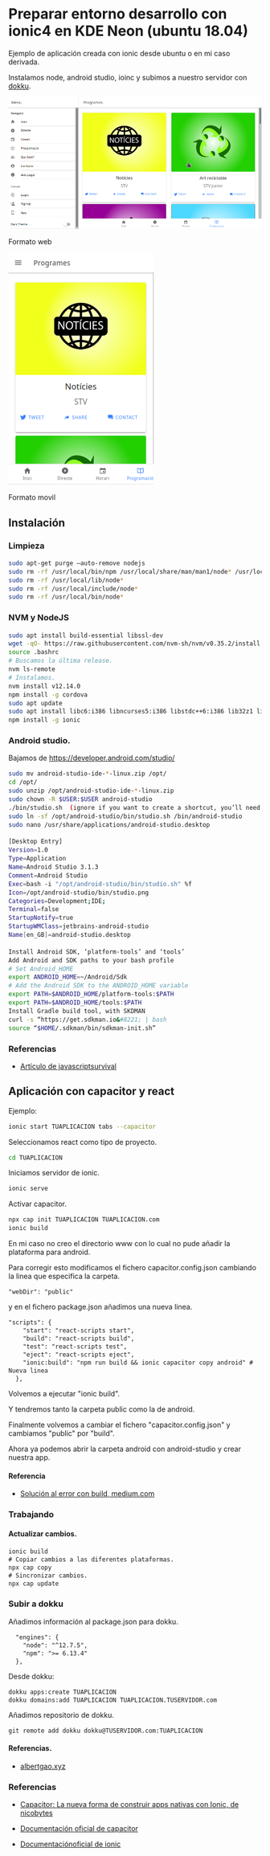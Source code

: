 # Preparar entorno desarrollo con ionic4 en KDE Neon (ubuntu 18.04)

Ejemplo de aplicación creada con ionic desde ubuntu o en mi caso derivada.

Instalamos node, android studio, ioinc y subimos a nuestro servidor con [dokku](https://lesolivex.com/?s=dokku).

![Formato web](../img/laselvatv-web.png)

Formato web

![Formato movil](../img/laselvatv-movil.png)

Formato movil


## Instalación

### Limpieza

```bash
sudo apt-get purge –auto-remove nodejs
sudo rm -rf /usr/local/bin/npm /usr/local/share/man/man1/node* /usr/local/lib/dtrace/node.d ~/.npm ~/.node-gyp /opt/local/bin/node /opt/local/include/node /opt/local/lib/node_modules
sudo rm -rf /usr/local/lib/node*
sudo rm -rf /usr/local/include/node*
sudo rm -rf /usr/local/bin/node*
```

### NVM y NodeJS

```bash
sudo apt install build-essential libssl-dev
wget -qO- https://raw.githubusercontent.com/nvm-sh/nvm/v0.35.2/install.sh | bash
source .bashrc
# Buscamos la última release.
nvm ls-remote
# Instalamos.
nvm install v12.14.0
npm install -g cordova
sudo apt update
sudo apt install libc6:i386 libncurses5:i386 libstdc++6:i386 lib32z1 libbz2-1.0:i386
npm install -g ionic
```

### Android studio.

Bajamos de https://developer.android.com/studio/

```bash
sudo mv android-studio-ide-*-linux.zip /opt/
cd /opt/
sudo unzip /opt/android-studio-ide-*-linux.zip
sudo chown -R $USER:$USER android-studio
./bin/studio.sh  (ignore if you want to create a shortcut, you’ll need it)
sudo ln -sf /opt/android-studio/bin/studio.sh /bin/android-studio
sudo nano /usr/share/applications/android-studio.desktop

[Desktop Entry]
Version=1.0
Type=Application
Name=Android Studio 3.1.3
Comment=Android Studio
Exec=bash -i "/opt/android-studio/bin/studio.sh" %f
Icon=/opt/android-studio/bin/studio.png
Categories=Development;IDE;
Terminal=false
StartupNotify=true
StartupWMClass=jetbrains-android-studio
Name[en_GB]=android-studio.desktop

Install Android SDK, ‘platform-tools’ and ‘tools’
Add Android and SDK paths to your bash profile
# Set Android_HOME
export ANDROID_HOME=~/Android/Sdk
# Add the Android SDK to the ANDROID_HOME variable
export PATH=$ANDROID_HOME/platform-tools:$PATH
export PATH=$ANDROID_HOME/tools:$PATH
Install Gradle build tool, with SKDMAN
curl -s “https://get.sdkman.io&#8221; | bash
source “$HOME/.sdkman/bin/sdkman-init.sh”
```

### Referencias

- [Artículo de javascriptsurvival](https://javascriptsurvival.wordpress.com/2018/08/12/install-ionic-cordova-with-android-development-environment-for-ubuntu-18-04/)

## Aplicación con capacitor y react


Ejemplo:

```bash
ionic start TUAPLICACION tabs --capacitor
```

Seleccionamos react como tipo de proyecto.

```bash
cd TUAPLICACION
```

Iniciamos servidor de ionic.

```bash
ionic serve
```

Activar capacitor.

```bash
npx cap init TUAPLICACION TUAPLICACION.com
ionic build
```

En mi caso no creo el directorio www con lo cual no pude añadir la plataforma
para android.

Para corregir esto modificamos el fichero capacitor.config.json cambiando la
linea que especifica la carpeta.

```
"webDir": "public"
```

y en el fichero package.json añadimos una nueva linea.

```
"scripts": {
    "start": "react-scripts start",
    "build": "react-scripts build",
    "test": "react-scripts test",
    "eject": "react-scripts eject",
    "ionic:build": "npm run build && ionic capacitor copy android" # Nueva linea
  },
```

Volvemos a ejecutar "ionic build".

Y tendremos tanto la carpeta public como la de android.

Finalmente volvemos a cambiar el fichero "capacitor.config.json" y cambiamos
"public" por "build".

Ahora ya podemos abrir la carpeta android con android-studio y crear nuestra
app.

#### Referencia

- [Solución al error con build, medium.com](https://medium.com/javascript-in-plain-english/ionic-react-one-app-that-runs-everywhere-7a36dc682c1c)

### Trabajando

#### Actualizar cambios.

```
ionic build
# Copiar cambios a las diferentes plataformas.
npx cap copy
# Sincronizar cambios.
npx cap update
```


### Subir a dokku

Añadimos información al package.json para dokku.

```
  "engines": {
    "node": "^12.7.5",
    "npm": ">= 6.13.4"
  },
```

Desde dokku:

```
dokku apps:create TUAPLICACION
dokku domains:add TUAPLICACION TUAPLICACION.TUSERVIDOR.com
```

Añadimos repositorio de dokku.

```
git remote add dokku dokku@TUSERVIDOR.com:TUAPLICACION
```

#### Referencias.

- [albertgao.xyz](http://www.albertgao.xyz/2019/01/28/how-to-setup-your-own-paas-with-dokku-node-react-mongodb-nginx/)

### Referencias

- [Capacitor: La nueva forma de construir apps nativas con Ionic, de nicobytes](https://www.youtube.com/watch?v=MTuttuME414)

- [Documentación oficial de capacitor](https://capacitor.ionicframework.com/docs/getting-started/with-ionic)

- [Documentaciónoficial de ionic]( https://ionicframework.com/docs/building/starting)

